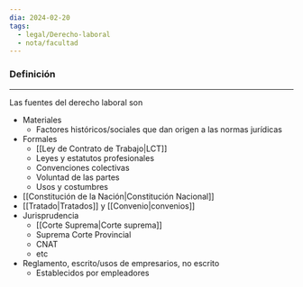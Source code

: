 ```yaml
---
dia: 2024-02-20
tags:
  - legal/Derecho-laboral
  - nota/facultad
---
```

### Definición
---
Las fuentes del derecho laboral son
* Materiales
	* Factores históricos/sociales que dan origen a las normas jurídicas
* Formales
	* [[Ley de Contrato de Trabajo|LCT]]
	* Leyes y estatutos profesionales
	* Convenciones colectivas
	* Voluntad de las partes
	* Usos y costumbres
* [[Constitución de la Nación|Constitución Nacional]]
* [[Tratado|Tratados]] y [[Convenio|convenios]]
* Jurisprudencia
	* [[Corte Suprema|Corte suprema]]
	* Suprema Corte Provincial
	* CNAT
	* etc
* Reglamento, escrito/usos de empresarios, no escrito
	* Establecidos por empleadores